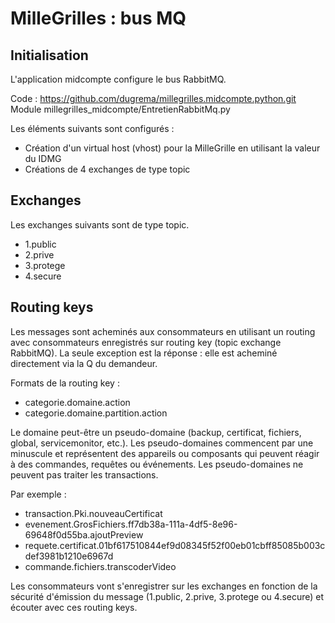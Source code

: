 # MilleGrilles : bus MQ

## Initialisation

L'application midcompte configure le bus RabbitMQ.

Code : https://github.com/dugrema/millegrilles.midcompte.python.git
Module millegrilles_midcompte/EntretienRabbitMq.py

Les éléments suivants sont configurés : 

- Création d'un virtual host (vhost) pour la MilleGrille en utilisant la valeur du IDMG 
- Créations de 4 exchanges de type topic

## Exchanges

Les exchanges suivants sont de type topic.

- 1.public
- 2.prive
- 3.protege
- 4.secure

## Routing keys

Les messages sont acheminés aux consommateurs en utilisant un routing avec consommateurs enregistrés sur routing key
(topic exchange RabbitMQ). La seule exception est la réponse : elle est acheminé directement via la Q du demandeur.

Formats de la routing key :

- categorie.domaine.action
- categorie.domaine.partition.action

Le domaine peut-être un pseudo-domaine (backup, certificat, fichiers, global, servicemonitor, etc.). Les pseudo-domaines 
commencent par une minuscule et représentent des appareils ou composants qui peuvent réagir à des commandes, requêtes 
ou événements. Les pseudo-domaines ne peuvent pas traiter les transactions.

Par exemple :

- transaction.Pki.nouveauCertificat
- evenement.GrosFichiers.ff7db38a-111a-4df5-8e96-69648f0d55ba.ajoutPreview
- requete.certificat.01bf617510844ef9d08345f52f00eb01cbff85085b003cdef3981b1210e6967d
- commande.fichiers.transcoderVideo

Les consommateurs vont s'enregistrer sur les exchanges en fonction de la sécurité d'émission du message 
(1.public, 2.prive, 3.protege ou 4.secure) et écouter avec ces routing keys.
